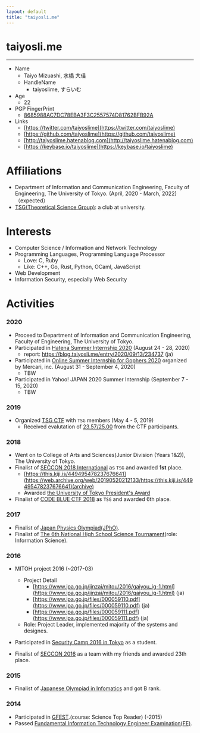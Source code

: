 ```yaml
---
layout: default
title: "taiyosli.me"
---
```


# taiyosli.me
---
- Name
	- Taiyo Mizuashi, 水橋 大瑶
	- HandleName
		- taiyoslime, すらいむ
- Age
	- 22
- PGP FingerPrint
	- [8685988AC7DC78EBA3F3C2557574D81762BFB92A](https://keybase.io/taiyoslime)
- Links
	- [https://twitter.com/taiyoslime](https://twitter.com/taiyoslime)
	- [https://github.com/taiyoslime](https://github.com/taiyoslime)
	- [http://taiyoslime.hatenablog.com](http://taiyoslime.hatenablog.com)
	- [https://keybase.io/taiyoslime](https://keybase.io/taiyoslime)


# Affiliations
- Department of Information and Communication Engineering, Faculty of Engineering, The University of Tokyo. (April, 2020 - March, 2022)（expected）
- [TSG(Theoretical Science Group)](https://tsg.ne.jp/): a club at university.

# Interests
- Computer Science / Information and Network Technology
- Programming Languages, Programming Language Processor
	- Love: C, Ruby
	- Like: C++, Go, Rust, Python, OCaml, JavaScript
- Web Development
- Information Security, especially Web Security

# Activities
### 2020

- Proceed to Department of Information and Communication Engineering, Faculty of Engineering, The University of Tokyo.
- Participated in [Hatena Summer Internship 2020](https://hatenacorp.jp/intern2020) (August 24 - 28, 2020)
	- report: https://blog.taiyosli.me/entry/2020/09/13/234737 (ja)
- Participated in [Online Summer Internship for Gophers 2020](https://mercan.mercari.com/articles/22800/) organized by Mercari, inc. (August 31 - September 4, 2020)
	- TBW
- Participated in Yahoo! JAPAN 2020 Summer Internship (September 7 - 15, 2020)
	- TBW

### 2019

- Organized [TSG CTF](https://ctf.tsg.ne.jp/) with `TSG` members (May 4 - 5, 2019)
	- Received evalutation of [23.57/25.00](https://ctftime.org/event/758/) from the CTF participants.

### 2018

- Went on to College of Arts and Sciences(Junior Division (Years 1&2)), The University of Tokyo.
- Finalist of [SECCON 2018 International](https://2018.seccon.jp/seccon/2018akihabara/#ctf) as `TSG` and awarded **1st** place.
	- [https://this.kiji.is/449495478237676641](https://web.archive.org/web/20190520212133/https://this.kiji.is/449495478237676641)(archive)
	- Awarded [the University of Tokyo President's Award](https://www.u-tokyo.ac.jp/ja/students/events/h12_01.html)
-  Finalist of [CODE BLUE CTF 2018](http://ctf.codeblue.jp/) as `TSG` and awarded 6th place.

### 2017

- Finalist of [Japan Physics Olympiad(JPhO)](http://www.jpho.jp/).
- Finalist of [The 6th National High School Science Tournament](https://koushien.jst.go.jp/koushien/tournament/2016/index.html)(role: Information Science).

### 2016

- MITOH project 2016 (~2017-03)
	- Project Detail
		- [https://www.ipa.go.jp/jinzai/mitou/2016/gaiyou_ig-1.html](https://www.ipa.go.jp/jinzai/mitou/2016/gaiyou_ig-1.html) (ja)
		- [https://www.ipa.go.jp/files/000059110.pdf](https://www.ipa.go.jp/files/000059110.pdf) (ja)
		- [https://www.ipa.go.jp/files/000059111.pdf](https://www.ipa.go.jp/files/000059111.pdf) (ja)
	- Role: Project Leader, implemented majority of the systems and designes.

- Participated in [Security Camp 2016 in Tokyo](https://www.ipa.go.jp/jinzai/camp/2016/zenkoku2016.html) as a student.
- Finalist of [SECCON 2016](https://2017.seccon.jp/) as a team with my friends and awarded 23th place.

### 2015
- Finalist of [Japanese Olympiad in Infomatics](https://www.ioi-jp.org/) and got B rank.

### 2014
- Participated in [GFEST](http://gfest.tsukuba.ac.jp/).(course: Science Top Reader)  (-2015)
- Passed [Fundamental Information Technology Engineer Examination(FE)](https://www.jitec.ipa.go.jp/1_11seido/fe.html).

